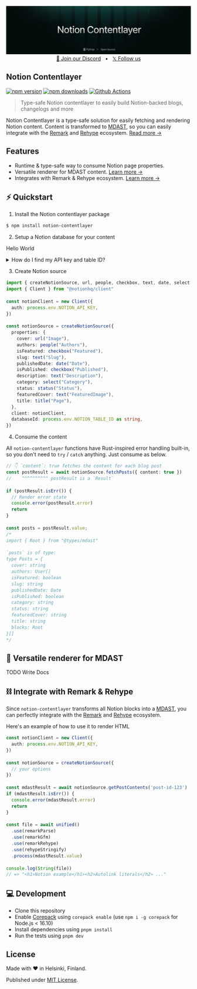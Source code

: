 <img src="https://raw.githubusercontent.com/useflytrap/notion-contentlayer/main/.github/assets/cover.png" alt="Notion contentlayer cover" />

<div align="center">
  <a href="https://discord.gg/tQaADUfdeP">💬 Join our Discord</a>
  <span>&nbsp;&nbsp;•&nbsp;&nbsp;</span>
  <a href="https://x.com/useflytrap">𝕏 Follow us</a>
  <br />
</div>

## Notion Contentlayer

[![npm version][npm-version-src]][npm-href]
[![npm downloads][npm-downloads-src]][npm-href]
[![Github Actions][github-actions-src]][github-actions-href]

> Type-safe Notion contentlayer to easily build Notion-backed blogs, changelogs and more

Notion Contentlayer is a type-safe solution for easily fetching and rendering Notion content. Content is transformed to [MDAST](https://github.com/syntax-tree/mdast), so you can easily integrate with the [Remark](https://github.com/remarkjs/remark) and [Rehype](https://github.com/rehypejs/rehype) ecosystem. [Read more →](#-integrate-with-remark--rehype)

## Features

- Runtime & type-safe way to consume Notion page properties.
- Versatile renderer for MDAST content. [Learn more →](#-versatile-renderer-for-mdast)
- Integrates with Remark & Rehype ecosystem. [Learn more →](#-integrate-with-remark-rehype)

## ⚡️ Quickstart

1. Install the Notion contentlayer package
```sh
$ npm install notion-contentlayer
```

2. Setup a Notion database for your content

Hello World

<details>
  <summary>
    How do I find my API key and table ID?
  </summary>

Lorem ipsum dolor sit amet
</details>

3. Create Notion source

```typescript
import { createNotionSource, url, people, checkbox, text, date, select, status, title } from "notion-contentlayer"
import { Client } from "@notionhq/client"

const notionClient = new Client({
  auth: process.env.NOTION_API_KEY,
})

const notionSource = createNotionSource({
  properties: {
    cover: url("Image"),
    authors: people("Authors"),
    isFeatured: checkbox("Featured"),
    slug: text("Slug"),
    publishedDate: date("Date"),
    isPublished: checkbox("Published"),
    description: text("Description"),
    category: select("Category"),
    status: status("Status"),
    featuredCover: text("FeaturedImage"),
    title: title("Page"),
  },
  client: notionClient,
  databaseId: process.env.NOTION_TABLE_ID as string,
})
```

4. Consume the content

All `notion-contentlayer` functions have Rust-inspired error handling built-in, so you don't need to `try` / `catch` anything. Just consume as below.

```typescript
// 👇 `content`: true fetches the content for each blog post
const postResult = await notionSource.fetchPosts({ content: true })
//    ^^^^^^^^^^ postResult is a `Result`

if (postResult.isErr()) {
  // Render error state
  console.error(postResult.error)
  return
}

const posts = postResult.value;
/*
import { Root } from "@types/mdast"

`posts` is of type:
type Posts = {
  cover: string
  authors: User[]
  isFeatured: boolean
  slug: string
  publishedDate: Date
  isPublished: boolean
  category: string
  status: string
  featuredCover: string
  title: string
  blocks: Root
}[]
*/
```

## 🎥 Versatile renderer for MDAST

TODO Write Docs

## ⛓️ Integrate with Remark & Rehype

Since `notion-contentlayer` transforms all Notion blocks into a [MDAST](https://github.com/syntax-tree/mdast), you can perfectly integrate with the [Remark](https://github.com/remarkjs/remark) and [Rehype](https://github.com/rehypejs/rehype) ecosystem.

Here's an example of how to use it to render HTML

```typescript
const notionClient = new Client({
  auth: process.env.NOTION_API_KEY,
})

const notionSource = createNotionSource({
  // your options
})

const mdastResult = await notionSource.getPostContents('post-id-123')
if (mdastResult.isErr()) {
  console.error(mdastResult.error)
  return
}

const file = await unified()
  .use(remarkParse)
  .use(remarkGfm)
  .use(remarkRehype)
  .use(rehypeStringify)
  .process(mdastResult.value)

console.log(String(file))
// => "<h1>Notion example</h1><h2>Autolink literals</h2> ..."
```

## 💻 Development

- Clone this repository
- Enable [Corepack](https://github.com/nodejs/corepack) using `corepack enable` (use `npm i -g corepack` for Node.js < 16.10)
- Install dependencies using `pnpm install`
- Run the tests using `pnpm dev`

## License

Made with ❤️ in Helsinki, Finland.

Published under [MIT License](./LICENSE).

<!-- Links -->

[npm-href]: https://www.npmjs.com/package/notion-contentlayer
[github-actions-href]: https://github.com/useflytrap/notion-contentlayer/actions/workflows/ci.yml

<!-- Badges -->

[npm-version-src]: https://badgen.net/npm/v/notion-contentlayer?color=black
[npm-downloads-src]: https://badgen.net/npm/dw/notion-contentlayer?color=black
[prettier-src]: https://badgen.net/badge/style/prettier/black?icon=github
[github-actions-src]: https://github.com/useflytrap/notion-contentlayer/actions/workflows/ci.yml/badge.svg
